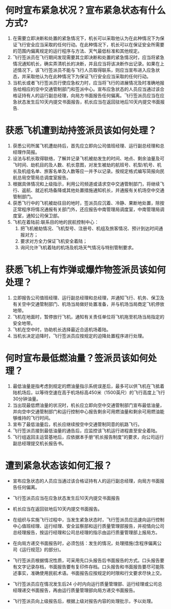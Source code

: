 # 何时宣布紧急状况？宣布紧急状态有什么方式?

1. 在需要立即决断和处置的紧急情况下，机长可以采取他认为在此种情况下为保证飞行安全应当采取的任何行动。在此种情况下，机长可以在保证安全所需要的范围内偏离规定的运行程序与方法、天气最低标准和其他规定。
2. 飞行签派员在飞行期间发现需要其立即决断和处置的紧急情况时，应当将紧急情况通知机长，确实弄清机长的决断，并且应当将该决断作出记录。如果在上述情况下，该飞行签派员不能与飞行人员取得联系，则应当宣布进入应急状态，并采取他认为在此种情况下为保证飞行安全应当采取的任何行动。
3. 当机长或者飞行签派员行使应急权力时，应当将飞行的进展情况及时准确地报告给相应的空中交通管制部门和签派中心。宣布应急状态的人员应当通过该合格证持有人的运行副总经理，向局方书面报告任何偏离。飞行签派员应当在应急状态发生后10天内提交书面报告，机长应当在返回驻地后10天内提交书面报告.

# 获悉飞机遭到劫持签派员该如何处理？

1. 获悉公司所属飞机遭劫持后，首先应立即向公司值班经理、运行副总经理和总经理作简报。
2. 设法与机长取得联络，了解并记录飞机被劫发生的时间、地点、剩余油量及可飞时间、劫机目的及人数、机长意图，对发生被劫的航班号、机型/机号、机长及机组名单、旅客名单及人数等应一并予以记录。按规定格式编写简报向民航总局空管局总调度室报告。
3. 根据具体情况和上级指示，利用公司频道或请求空中交通管制部门，将继续飞行、返航、就近机场备降或其他处置措施通知机长，并通报有关机场空中交通管制部门。
4. 获悉飞行中的飞机被劫往目的地时，签派员应沉着、冷静、果断地处置，除按正常程序将情况通报有关部门外，还应报告中南管理局调度室，中南管理局调度室，通知公司保卫部。
5. 飞机在着陆前:联系目的地的民航控制中心：
   1. 把飞机被劫情况、飞机型号、注册号、机组及旅客情况、预计到达时间通报对方；
   2. 要求对方全力保证飞机安全着陆；
   3. 询问允许飞机着陆的机场及机场天气情况与特别管制要求。

# 获悉飞机上有炸弹或爆炸物签派员该如何处理？

1. 立即报告公司值班经理、运行副总经理和总经理，并通知飞行、机务、保卫及有关空中交通管制部门、机场当局做好处置准备，并与机场当局商定飞机停放地带。
2. 飞机在地面时，暂停放行飞机，通知有关责任单位将飞机拖至机场当局指定的安全地带。
3. 飞机在空中时，协助机长选择最近合适机场着陆。
4. 当机长决定迫降时，飞行签派员应按规定的迫降处置程序进行处理。

# 何时宣布最低燃油量？签派员该如何处理？

1. 最低油量是指考虑到规定的燃油量指示系统误差后，最多可以供飞机在飞抵着陆机场后，以等待空速在高于机场标高450米（1500英尺）的飞行高度上飞行30分钟油量。
2. 当出现最低燃油量的状况时，机长应立即向空中交通管制部门宣布最低油量，并向空中交通管制部门和运行控制中心报告剩余可用燃油量和剩余可用燃油能够维持的飞行时间。
3. 宣布了最低油量后，机长应继续按空中交通管制同意的航路飞行。
4. 飞行签派员接到最低油量的通告后，应监控该飞机运行进程直至安全着陆。
5. 飞行组返回主运营基地后，应依据本手册“机长报告制度”的要求，向公司运行副总经理提交机长报告书。

# 遭到紧急状态该如何汇报？

* 宣布应急状态的人员应当通过该合格证持有人的运行副总经理，向局方书面报告任何偏离。
* 飞行签派员应当在应急状态发生后10天内提交书面报告
* 机长应当在返回驻地后10天内提交书面报告。

* 在组织与实施飞行过程中，当发生紧急状态时，飞行签派员应迅速向运行控制中心值班经理、运行经理、安全监察部和运行质量管理部报告，并视情向公司总经理报告，按运行经理和公司总经理的指示由运行质量管理部上报局方。
* 在向局方递交书面报告时，必须包括：发生的情况，处理措施(含程序偏离公司《运行规范》的部分)。
* 飞行签派员根据情况性质，可采用先口头报告后书面报告的方式。口头报告要有文字记录存档，书面报告要有复印件存档。口头报告和书面报告要尽可能陈述事实，准确使用民航术语。书面报告应按规定的时限和行文要求尽快上交。
* 飞行签派员应在情况发生后24 小时内向运行质量管理部、运行经理或公司总经理递交书面报告，再由运行质量管理部向局方递交书面报告。
* 飞行签派员向上级报告后，根据上级对报告内容的处理批示，予以处理。



